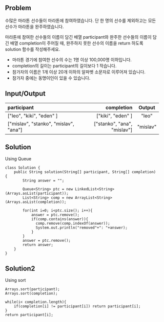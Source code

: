 ## Problem
수많은 마라톤 선수들이 마라톤에 참여하였습니다. 단 한 명의 선수를 제외하고는 모든 선수가 마라톤을 완주하였습니다.

마라톤에 참여한 선수들의 이름이 담긴 배열 participant와 완주한 선수들의 이름이 담긴 배열 completion이 주어질 때, 완주하지 못한 선수의 이름을 return 하도록 solution 함수를 작성해주세요.

- 마라톤 경기에 참여한 선수의 수는 1명 이상 100,000명 이하입니다.
- completion의 길이는 participant의 길이보다 1 작습니다.
- 참가자의 이름은 1개 이상 20개 이하의 알파벳 소문자로 이루어져 있습니다.
- 참가자 중에는 동명이인이 있을 수 있습니다.

## Input/Output
| participant | completion | Output |
|:---|---:|:---:|
| ["leo", "kiki", "eden" ] | ["kiki", "eden" ] | "leo" |
| ["mislav", "stanko", "mislav", "ana"] | ["stanko", "ana", "mislav"] | "mislav" |

## Solution
Using Queue
```
class Solution {
    public String solution(String[] participant, String[] completion) {
        String answer = "";

        Queue<String> ptc = new LinkedList<String>(Arrays.asList(participant));
        List<String> comp = new ArrayList<String>(Arrays.asList(completion));

        for(int i=0; i<ptc.size(); i++){
            answer = ptc.remove();
            if(comp.contains(answer)){
              comp.remove(comp.indexOf(answer));
              System.out.println("removed"+": "+answer);
            }
        }
        answer = ptc.remove();
        return answer;
    }
}
```

## Solution2
Using sort
```
Arrays.sort(participant);
Arrays.sort(completion);

while(i< completion.length){
    if(completion[i] != participant[i]) return participant[i];
}
return participant[i];
```